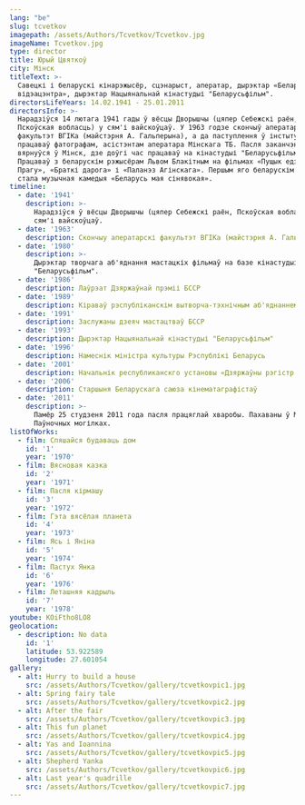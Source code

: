 ```yaml
---
lang: "be"
slug: tcvetkov
imagepath: /assets/Authors/Tcvetkov/Tcvetkov.jpg
imageName: Tcvetkov.jpg
type: director
title: Юрый Цвяткоў
city: Мінск
titleText: >-
  Савецкі і беларускі кінарэжысёр, сцэнарыст, аператар, дырэктар «Беларускага
  відэацэнтра», дырэктар Нацыянальнай кінастудыі "Беларусьфільм".
directorsLifeYears: 14.02.1941 - 25.01.2011
directorsInfo: >-
  Нарадзіўся 14 лютага 1941 гады ў вёсцы Дворышчы (цяпер Себежскі раён,
  Пскоўская вобласць) у сям'і вайскоўцаў. У 1963 годзе скончыў аператарскі
  факультэт ВГІКа (майстэрня А. Гальперына), а да паступлення ў інстытут
  працаваў фатографам, асістэнтам аператара Мінскага ТБ. Пасля заканчэння ВГІКа
  вярнуўся ў Мінск, дзе доўгі час працаваў на кінастудыі "Беларусьфільм".
  Працаваў з беларускім рэжысёрам Львом Блакітным на фільмах «Пущык едзе ў
  Прагу», «Браткі дарога» і «Паланэз Агінскага». Першым яго беларускім фільмам
  стала музычная камедыя «Беларусь мая сінявокая».
timeline:
  - date: '1941'
    description: >-
      Нарадзіўся ў вёсцы Дворышчы (цяпер Себежскі раён, Пскоўская вобласць) у
      сям'і вайскоўцаў.
  - date: '1963'
    description: Cкончыу аператарскі факультэт ВГІКа (майстэрня А. Гальперына)
  - date: '1980'
    description: >-
      Дырэктар творчага аб'яднання мастацкіх фільмаў на базе кінастудыі
      "Беларусьфільм".
  - date: '1986'
    description: Лаўрэат Дзяржаўнай прэміі БССР
  - date: '1989'
    description: Кіраваў рэспубліканскім вытворча-тэхнічным аб'яднаннем «Белвідэацэнтр»
  - date: '1991'
    description: Заслужаны дзеяч мастацтваў БССР
  - date: '1993'
    description: Дырэктар Нацыянальнай кінастудыі "Беларусьфільм"
  - date: '1996'
    description: Намеснік міністра культуры Рэспублікі Беларусь
  - date: '2001'
    description: Начальнік республиканскго установы «Дзяржаўны рэгістр кінавідэафільмаў і кінавідэапраграм»
  - date: '2006'
    description: Старшыня Беларускага саюза кінематаграфістаў
  - date: '2011'
    description: >-
      Памёр 25 студзеня 2011 года пасля працяглай хваробы. Пахаваны ў Мінску, на
      Паўночных могілках.
listOfWorks:
  - film: Спяшайся будаваць дом
    id: '1'
    year: '1970'
  - film: Вясновая казка
    id: '2'
    year: '1971'
  - film: Пасля кірмашу
    id: '3'
    year: '1972'
  - film: Гэта вясёлая планета
    id: '4'
    year: '1973'
  - film: Ясь і Яніна
    id: '5'
    year: '1974'
  - film: Пастух Янка
    id: '6'
    year: '1976'
  - film: Леташняя кадрыль
    id: '7'
    year: '1978'
youtube: KOiFtho8LO8
geolocation:
  - description: No data
    id: '1'
    latitude: 53.922589
    longitude: 27.601054
gallery:
  - alt: Hurry to build a house
    src: /assets/Authors/Tcvetkov/gallery/tcvetkovpic1.jpg
  - alt: Spring fairy tale
    src: /assets/Authors/Tcvetkov/gallery/tcvetkovpic2.jpg
  - alt: After the fair
    src: /assets/Authors/Tcvetkov/gallery/tcvetkovpic3.jpg
  - alt: This fun planet
    src: /assets/Authors/Tcvetkov/gallery/tcvetkovpic4.jpg
  - alt: Yas and Ioannina
    src: /assets/Authors/Tcvetkov/gallery/tcvetkovpic5.jpg
  - alt: Shepherd Yanka
    src: /assets/Authors/Tcvetkov/gallery/tcvetkovpic6.jpg
  - alt: Last year's quadrille
    src: /assets/Authors/Tcvetkov/gallery/tcvetkovpic7.jpg
---
```


